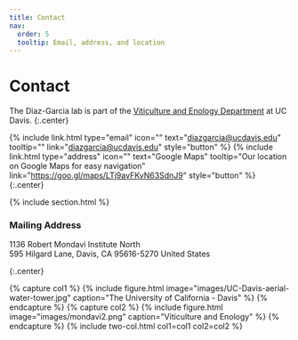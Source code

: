 ```yaml
---
title: Contact
nav:
  order: 5
  tooltip: Email, address, and location
---
```


# <i class="fas fa-envelope"></i>Contact

The Diaz-Garcia lab is part of the [Viticulture and Enology Department](https://wineserver.ucdavis.edu/#/) at UC Davis.
{:.center}

{%
  include link.html
  type="email"
  icon=""
  text="diazgarcia@ucdavis.edu"
  tooltip=""
  link="diazgarcia@ucdavis.edu"
  style="button"
%}
{%
  include link.html
  type="address"
  icon=""
  text="Google Maps"
  tooltip="Our location on Google Maps for easy navigation"
  link="https://goo.gl/maps/LTj9avFKvN63SdnJ9"
  style="button"
%}
{:.center}

{% include section.html %}

### <i class="fas fa-mail-bulk"></i>Mailing Address

1136 Robert Mondavi Institute North  
595 Hilgard Lane, Davis, CA 95616-5270 
United States

{:.center}

{% capture col1 %}
{%
  include figure.html
  image="images/UC-Davis-aerial-water-tower.jpg"
  caption="The University of California - Davis"
%}
{% endcapture %}
{% capture col2 %}
{%
  include figure.html
  image="images/mondavi2.png"
  caption="Viticulture and Enology"
%}
{% endcapture %}
{% include two-col.html col1=col1 col2=col2 %}
